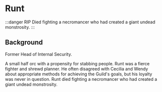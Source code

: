 # Runt

:::danger RIP
Died fighting a necromancer who had created a giant undead monstrosity.
:::

## Background
Former Head of Internal Security.

A small half orc with a propensity for stabbing people.
Runt was a fierce fighter and shrewd planner.
He often disagreed with Cecilia and Wendy about appropriate methods for achieving the Guild's goals, but his loyalty was never in question.
Runt died fighting a necromancer who had created a giant undead monstrosity.


